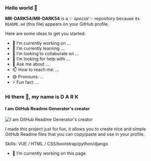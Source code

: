 ### Hello world 👋


**MR-DARK54/MR-DARK54** is a ✨ _special_ ✨ repository because its `README.md` (this file) appears on your GitHub profile.

Here are some ideas to get you started:

- 🔭 I’m currently working on ...
- 🌱 I’m currently learning ...
- 👯 I’m looking to collaborate on ...
- 🤔 I’m looking for help with ...
- 💬 Ask me about ...
- 📫 How to reach me: ...
- 😄 Pronouns: ...
- ⚡ Fun fact: ...





### Hi there 👋, my name is D A R K

#### I am GitHub Readme Generator's creator

![I am GitHub Readme Generator's creator](https://raw.githubusercontent.com/sagar-viradiya/sagar-viradiya/master/resources/banner.png)

I made this project just for fun, it allows you to create nice and simple GitHub Readme files that you can copy/paste and use in your profile.

Skills: VUE  / HTML / CSS/bootstrap/python/django

- 🔭 I’m currently working on this page. 


